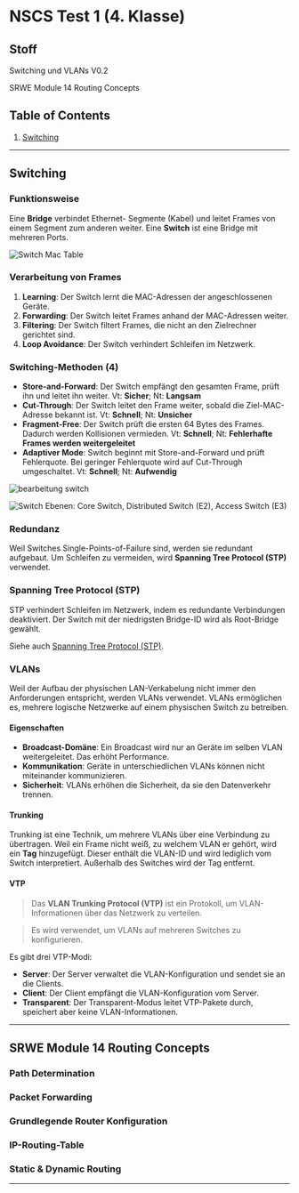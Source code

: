 # NSCS Test 1 (4. Klasse)

## Stoff

Switching und VLANs V0.2

SRWE Module 14 Routing Concepts

## Table of Contents

1. [Switching](#switching)

---

## Switching

### Funktionsweise

Eine **Bridge** verbindet Ethernet- Segmente (Kabel) und leitet Frames von einem Segment zum anderen weiter. Eine **Switch** ist eine Bridge mit mehreren Ports.

![Switch Mac Table](/images/switch_mac_table.png)

### Verarbeitung von Frames

1. **Learning**: Der Switch lernt die MAC-Adressen der angeschlossenen Geräte.
2. **Forwarding**: Der Switch leitet Frames anhand der MAC-Adressen weiter.
3. **Filtering**: Der Switch filtert Frames, die nicht an den Zielrechner gerichtet sind.
4. **Loop Avoidance**: Der Switch verhindert Schleifen im Netzwerk.

### Switching-Methoden (4)

- **Store-and-Forward**: Der Switch empfängt den gesamten Frame, prüft ihn und leitet ihn weiter. Vt: **Sicher**; Nt: **Langsam**
- **Cut-Through**: Der Switch leitet den Frame weiter, sobald die Ziel-MAC-Adresse bekannt ist. Vt: **Schnell**; Nt: **Unsicher**
- **Fragment-Free**: Der Switch prüft die ersten 64 Bytes des Frames. Dadurch werden Kollisionen vermieden. Vt: **Schnell**; Nt: **Fehlerhafte Frames werden weitergeleitet**
- **Adaptiver Mode**: Switch beginnt mit Store-and-Forward und prüft Fehlerquote. Bei geringer Fehlerquote wird auf Cut-Through umgeschaltet. Vt: **Schnell**; Nt: **Aufwendig**

![bearbeitung switch](/images/switch-frame-bearbeitung.png)

![Switch Ebenen: Core Switch, Distributed Switch (E2), Access Switch (E3)](switch-ebenen.png)

### Redundanz

Weil Switches Single-Points-of-Failure sind, werden sie redundant aufgebaut. Um Schleifen zu vermeiden, wird **Spanning Tree Protocol (STP)** verwendet.

### Spanning Tree Protocol (STP)

STP verhindert Schleifen im Netzwerk, indem es redundante Verbindungen deaktiviert. Der Switch mit der niedrigsten Bridge-ID wird als Root-Bridge gewählt.

Siehe auch [Spanning Tree Protocol (STP)](https://lexica.fri3dl.dev/school/nscs/spanning_tree_protocoll#_1-allgemeine-aufgaben-und-funktionen-des-stp).

### VLANs

Weil der Aufbau der physischen LAN-Verkabelung nicht immer den Anforderungen entspricht, werden VLANs verwendet. VLANs ermöglichen es, mehrere logische Netzwerke auf einem physischen Switch zu betreiben.

#### Eigenschaften

- **Broadcast-Domäne**: Ein Broadcast wird nur an Geräte im selben VLAN weitergeleitet. Das erhöht Performance.
- **Kommunikation**: Geräte in unterschiedlichen VLANs können nicht miteinander kommunizieren.
- **Sicherheit**: VLANs erhöhen die Sicherheit, da sie den Datenverkehr trennen.

#### Trunking

Trunking ist eine Technik, um mehrere VLANs über eine Verbindung zu übertragen.
Weil ein Frame nicht weiß, zu welchem VLAN er gehört, wird ein **Tag** hinzugefügt. Dieser enthält die VLAN-ID und wird lediglich vom Switch interpretiert. Außerhalb des Switches wird der Tag entfernt.

#### VTP

> Das **VLAN Trunking Protocol (VTP)** ist ein Protokoll, um VLAN-Informationen über das Netzwerk zu verteilen.

> Es wird verwendet, um VLANs auf mehreren Switches zu konfigurieren.

Es gibt drei VTP-Modi:

- **Server**: Der Server verwaltet die VLAN-Konfiguration und sendet sie an die Clients.
- **Client**: Der Client empfängt die VLAN-Konfiguration vom Server.
- **Transparent**: Der Transparent-Modus leitet VTP-Pakete durch, speichert aber keine VLAN-Informationen.

---

## SRWE Module 14 Routing Concepts

### Path Determination

### Packet Forwarding

### Grundlegende Router Konfiguration

### IP-Routing-Table

### Static & Dynamic Routing

---
